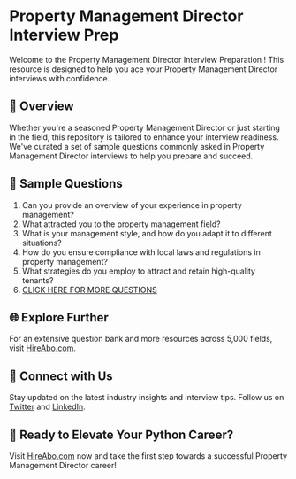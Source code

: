 # Property Management Director Interview Prep

Welcome to the Property Management Director Interview Preparation ! This resource is designed to help you ace your Property Management Director interviews with confidence.

## 🚀 Overview

Whether you're a seasoned Property Management Director or just starting in the field, this repository is tailored to enhance your interview readiness. We've curated a set of sample questions commonly asked in Property Management Director interviews to help you prepare and succeed.

## 📝 Sample Questions

1. Can you provide an overview of your experience in property management?
2. What attracted you to the property management field?
3. What is your management style, and how do you adapt it to different situations?
4. How do you ensure compliance with local laws and regulations in property management?
5. What strategies do you employ to attract and retain high-quality tenants?
6. [CLICK HERE FOR MORE QUESTIONS](https://hireabo.com/job/21_1_5/Property%20Management%20Director)

## 🌐 Explore Further

For an extensive question bank and more resources across 5,000 fields, visit [HireAbo.com](https://www.hireabo.com).

## 📱 Connect with Us

Stay updated on the latest industry insights and interview tips. Follow us on [Twitter](https://twitter.com/hireabo) and [LinkedIn](https://www.linkedin.com/in/hire-abo-3609972a8/).

## 🚀 Ready to Elevate Your Python Career?

Visit [HireAbo.com](https://www.hireabo.com) now and take the first step towards a successful Property Management Director career!